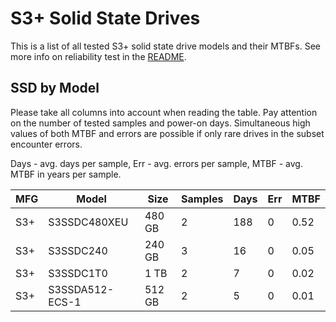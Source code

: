 S3+ Solid State Drives
======================

This is a list of all tested S3+ solid state drive models and their MTBFs. See
more info on reliability test in the [README](https://github.com/linuxhw/SMART).

SSD by Model
------------

Please take all columns into account when reading the table. Pay attention on the
number of tested samples and power-on days. Simultaneous high values of both MTBF
and errors are possible if only rare drives in the subset encounter errors.

Days - avg. days per sample,
Err  - avg. errors per sample,
MTBF - avg. MTBF in years per sample.

| MFG       | Model              | Size   | Samples | Days  | Err   | MTBF |
|-----------|--------------------|--------|---------|-------|-------|------|
| S3+       | S3SSDC480XEU       | 480 GB | 2       | 188   | 0     | 0.52   |
| S3+       | S3SSDC240          | 240 GB | 3       | 16    | 0     | 0.05   |
| S3+       | S3SSDC1T0          | 1 TB   | 2       | 7     | 0     | 0.02   |
| S3+       | S3SSDA512-ECS-1    | 512 GB | 2       | 5     | 0     | 0.01   |
